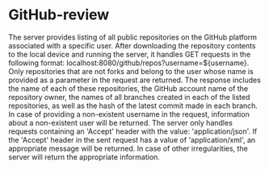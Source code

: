 # GitHub-review

The server provides listing of all public repositories on the GitHub platform associated with a specific user. After downloading the repository contents to the local device and running the server, it handles GET requests in the following format: localhost:8080/github/repos?username=${username}. Only repositories that are not forks and belong to the user whose name is provided as a parameter in the request are returned. The response includes the name of each of these repositories, the GitHub account name of the repository owner, the names of all branches created in each of the listed repositories, as well as the hash of the latest commit made in each branch. In case of providing a non-existent username in the request, information about a non-existent user will be returned. The server only handles requests containing an 'Accept' header with the value: 'application/json'. If the 'Accept' header in the sent request has a value of 'application/xml', an appropriate message will be returned. In case of other irregularities, the server will return the appropriate information. 
